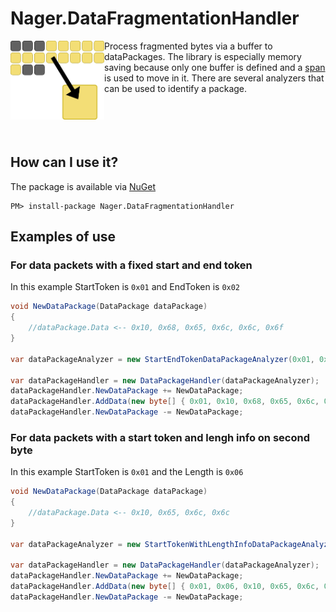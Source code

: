 # Nager.DataFragmentationHandler

<img src="https://raw.githubusercontent.com/nager/Nager.DataFragmentationHandler/main/doc/icon.png" width="150" title="Nager DataFragmentationHandler" alt="Nager DataFragmentationHandler" align="left">

Process fragmented bytes via a buffer to dataPackages. The library is especially memory saving because only one buffer is defined and a [span](https://docs.microsoft.com/en-us/dotnet/api/system.span-1) is used to move in it. There are several analyzers that can be used to identify a package.
<br>
<br>
<br>
<br>
<br>

## How can I use it?

The package is available via [NuGet](https://www.nuget.org/packages/Nager.DataFragmentationHandler)
```
PM> install-package Nager.DataFragmentationHandler
```


## Examples of use

### For data packets with a fixed start and end token
In this example StartToken is `0x01` and EndToken is `0x02`

```cs
void NewDataPackage(DataPackage dataPackage)
{
    //dataPackage.Data <-- 0x10, 0x68, 0x65, 0x6c, 0x6c, 0x6f
}

var dataPackageAnalyzer = new StartEndTokenDataPackageAnalyzer(0x01, 0x02);

var dataPackageHandler = new DataPackageHandler(dataPackageAnalyzer);
dataPackageHandler.NewDataPackage += NewDataPackage;
dataPackageHandler.AddData(new byte[] { 0x01, 0x10, 0x68, 0x65, 0x6c, 0x6c, 0x6f, 0x02 });
dataPackageHandler.NewDataPackage -= NewDataPackage;
```

### For data packets with a start token and lengh info on second byte
In this example StartToken is `0x01` and the Length is `0x06`

```cs
void NewDataPackage(DataPackage dataPackage)
{
    //dataPackage.Data <-- 0x10, 0x65, 0x6c, 0x6c
}

var dataPackageAnalyzer = new StartTokenWithLengthInfoDataPackageAnalyzer(0x01);

var dataPackageHandler = new DataPackageHandler(dataPackageAnalyzer);
dataPackageHandler.NewDataPackage += NewDataPackage;
dataPackageHandler.AddData(new byte[] { 0x01, 0x06, 0x10, 0x65, 0x6c, 0x6c });
dataPackageHandler.NewDataPackage -= NewDataPackage;
```
